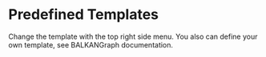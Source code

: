 # Predefined Templates
Change the template with the top right side menu.
You also can define your own template, see BALKANGraph documentation.

